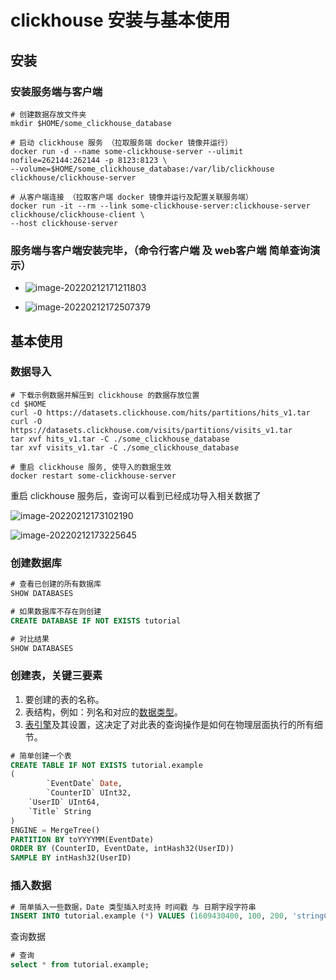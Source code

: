 # clickhouse 安装与基本使用

## 安装

### 安装服务端与客户端
```shell
# 创建数据存放文件夹
mkdir $HOME/some_clickhouse_database

# 启动 clickhouse 服务 （拉取服务端 docker 镜像并运行）
docker run -d --name some-clickhouse-server --ulimit nofile=262144:262144 -p 8123:8123 \
--volume=$HOME/some_clickhouse_database:/var/lib/clickhouse clickhouse/clickhouse-server

# 从客户端连接 （拉取客户端 docker 镜像并运行及配置关联服务端）
docker run -it --rm --link some-clickhouse-server:clickhouse-server clickhouse/clickhouse-client \
--host clickhouse-server
```

### 服务端与客户端安装完毕，（命令行客户端 及 web客户端 简单查询演示）

- ![image-20220212171211803](https://knkp-doc.oss-cn-guangzhou.aliyuncs.com/doc/image-20220212171211803.png)

- ![image-20220212172507379](https://knkp-doc.oss-cn-guangzhou.aliyuncs.com/doc/image-20220212172507379.png)



## 基本使用

### 数据导入

```shell
# 下载示例数据并解压到 clickhouse 的数据存放位置
cd $HOME
curl -O https://datasets.clickhouse.com/hits/partitions/hits_v1.tar
curl -O https://datasets.clickhouse.com/visits/partitions/visits_v1.tar
tar xvf hits_v1.tar -C ./some_clickhouse_database
tar xvf visits_v1.tar -C ./some_clickhouse_database

# 重启 clickhouse 服务, 使导入的数据生效
docker restart some-clickhouse-server
```

重启 clickhouse 服务后，查询可以看到已经成功导入相关数据了

![image-20220212173102190](https://knkp-doc.oss-cn-guangzhou.aliyuncs.com/doc/image-20220212173102190.png)

![image-20220212173225645](https://knkp-doc.oss-cn-guangzhou.aliyuncs.com/doc/image-20220212173225645.png)



### 创建数据库

```sql
# 查看已创建的所有数据库
SHOW DATABASES

# 如果数据库不存在则创建
CREATE DATABASE IF NOT EXISTS tutorial

# 对比结果
SHOW DATABASES
```



### 创建表，关键三要素 

1. 要创建的表的名称。
2. 表结构，例如：列名和对应的[数据类型](https://clickhouse.com/docs/zh/sql-reference/data-types/)。
3. [表引擎](https://clickhouse.com/docs/zh/engines/table-engines/)及其设置，这决定了对此表的查询操作是如何在物理层面执行的所有细节。

```sql
# 简单创建一个表
CREATE TABLE IF NOT EXISTS tutorial.example
(
		`EventDate` Date,
		`CounterID` UInt32,
    `UserID` UInt64,
    `Title` String
)
ENGINE = MergeTree()
PARTITION BY toYYYYMM(EventDate)
ORDER BY (CounterID, EventDate, intHash32(UserID))
SAMPLE BY intHash32(UserID)
```



### 插入数据

```sql
# 简单插入一些数据，Date 类型插入时支持 时间戳 与 日期字段字符串
INSERT INTO tutorial.example (*) VALUES (1609430400, 100, 200, 'stringContent'), ('2022-01-01', 100, 200, 'stringContent');
```



查询数据

```sql
# 查询
select * from tutorial.example;
```

